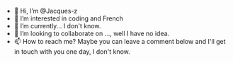 - 👋 Hi, I’m @Jacques-z
- 👀 I’m interested in coding and French
- 🌱 I’m currently... I don't know.
- 💞️ I’m looking to collaborate on ..., well I have no idea.
- 📫 How to reach me? Maybe you can leave a comment below and I'll get in touch with you one day, I don't know.

<!---
JaquesZ/JaquesZ is a ✨ special ✨ repository because its `README.md` (this file) appears on your GitHub profile.
You can click the Preview link to take a look at your changes.
--->
